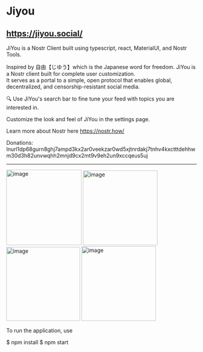 # Jiyou
##  https://jiyou.social/

JiYou is a Nostr Client built using typescript, react, MaterialUI, and Nostr Tools.

Inspired by 自由【じゆう】which is the Japanese word for freedom. JiYou is a Nostr client built for
complete user customization.  
It serves as a portal to a simple, open protocol that enables global, decentralized, 
and censorship-resistant social media.

🔍 Use JiYou's search bar to fine tune your feed with topics you are interested in.

Customize the look and feel of JiYou in the settings page.

Learn more about Nostr here https://nostr.how/

Donations: lnurl1dp68gurn8ghj7ampd3kx2ar0veekzar0wd5xjtnrdakj7tnhv4kxctttdehhwm30d3h82unvwqhh2mnjd9cx2mt9v9eh2un9xccqeus5uj

---

<p float="left">
  <img width="199" alt="image" src="https://github.com/TimA314/JiYou/assets/91898542/dea1a6df-96af-4cf3-a19c-857a9c68b131">
  <img width="197" alt="image" src="https://github.com/TimA314/JiYou/assets/91898542/754c966c-3fb1-449d-9999-5a7cfeb76b57">
  <img width="195" alt="image" src="https://github.com/TimA314/JiYou/assets/91898542/85516a67-cfd2-41b9-a0dd-71e649e714ac">
  <img width="197" alt="image" src="https://github.com/TimA314/JiYou/assets/91898542/7a53be55-d318-48fd-b71c-0452d4d1ba88">
</p>


To run the application, use

$ npm install
$ npm start
